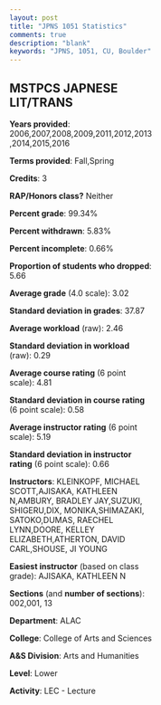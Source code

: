 ```yaml
---
layout: post
title: "JPNS 1051 Statistics"
comments: true
description: "blank"
keywords: "JPNS, 1051, CU, Boulder"
--- 
```

<head>
<script src="https://ajax.googleapis.com/ajax/libs/jquery/2.1.3/jquery.min.js"></script>
<script src="https://dl.dropboxusercontent.com/s/pc42nxpaw1ea4o9/highcharts.js?dl=0"></script>
<!-- <script src="../assets/js/highcharts.js"></script> -->
<style type="text/css">@font-face {
	font-family: "Bebas Neue";
	src: url(https://www.filehosting.org/file/details/544349/BebasNeue%20Regular.otf) format("opentype");
	}
	h1.Bebas { 
		font-family: "Bebas Neue", Verdana, Tahoma;
	}
</style>
</head>
<body>
	<div id="container" style="float: right; width: 45%; height: 88%; margin-left: 2.5%; margin-right: 2.5%;"></div>
	<script language="JavaScript">
		$(document).ready(function() {
		var chart = {type: 'column'};
		var title = {text: 'Grade Distribution'};
		var xAxis = {categories: ['A','B','C','D','F'],crosshair: true};
		var yAxis = {min: 0,title: {text: 'Percentage'}};
		var tooltip = {headerFormat: '<center><b><span style="font-size:20px">{point.key}</span></b></center>',
		               pointFormat: '<td style="padding:0"><b>{point.y:.1f}%</b></td>',
		               footerFormat: '</table>',shared: true,useHTML: true};
		var plotOptions = {column: {pointPadding: 0.0,borderWidth: 0}};  
		var credits = {enabled: false};var series= [{name: 'Percent',data: [39.58,36.46,14.58,5.21,4.17,]}];
		var json = {};
		json.chart = chart;
		json.title = title;
		json.tooltip = tooltip;
		json.xAxis = xAxis;
		json.yAxis = yAxis;  
		json.series = series;
		json.plotOptions = plotOptions;  
		json.credits = credits;
		$('#container').highcharts(json);
	});
	</script>
</body>
			   
## MSTPCS JAPNESE LIT/TRANS

**Years provided**: 2006,2007,2008,2009,2011,2012,2013,2014,2015,2016

**Terms provided**: Fall,Spring

**Credits**: 3

**RAP/Honors class?** Neither

**Percent grade**: 99.34%

**Percent withdrawn**: 5.83%

**Percent incomplete**: 0.66%

**Proportion of students who dropped**: 5.66

**Average grade** (4.0 scale): 3.02

**Standard deviation in grades**: 37.87

**Average workload** (raw): 2.46

**Standard deviation in workload** (raw): 0.29

**Average course rating** (6 point scale): 4.81

**Standard deviation in course rating** (6 point scale): 0.58

**Average instructor rating** (6 point scale): 5.19

**Standard deviation in instructor rating** (6 point scale): 0.66

**Instructors**: KLEINKOPF, MICHAEL SCOTT,AJISAKA, KATHLEEN N,AMBURY, BRADLEY JAY,SUZUKI, SHIGERU,DIX, MONIKA,SHIMAZAKI, SATOKO,DUMAS, RAECHEL LYNN,DOORE, KELLEY ELIZABETH,ATHERTON, DAVID CARL,SHOUSE, JI YOUNG

**Easiest instructor** (based on class grade): AJISAKA, KATHLEEN N

**Sections** (and **number of sections**): 002,001, 13

**Department**: ALAC

**College**: College of Arts and Sciences

**A&S Division**: Arts and Humanities

**Level**: Lower

**Activity**: LEC - Lecture